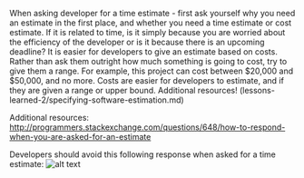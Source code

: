 
When asking developer for a time estimate - first ask yourself why you need an estimate in the first place, and whether you need a time estimate or cost estimate.
If it is related to time, is it simply because you are worried about the efficiency of the developer or is it because there is an upcoming deadline?
It is easier for developers to give an estimate based on costs.  Rather than ask them outright how much something is going to cost, try to give them a range.  For example, this project can cost between $20,000 and $50,000, and no more.  Costs are easier for developers to estimate, and if they are given a range or upper bound. 
Additional resources! (lessons-learned-2/specifying-software-estimation.md) 


Additional resources: http://programmers.stackexchange.com/questions/648/how-to-respond-when-you-are-asked-for-an-estimate 

Developers should avoid this following response when asked for a time estimate:
 ![alt text](http://media.giphy.com/media/6y17pgEsBdN7y/giphy.gif ) 


